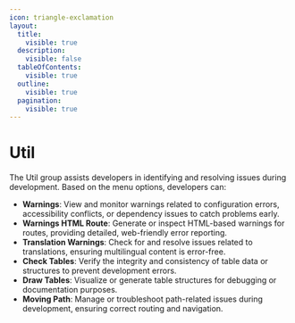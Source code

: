 ```yaml
---
icon: triangle-exclamation
layout:
  title:
    visible: true
  description:
    visible: false
  tableOfContents:
    visible: true
  outline:
    visible: true
  pagination:
    visible: true
---
```


# Util

The Util group assists developers in identifying and resolving issues during development. Based on the menu options, developers can:

* **Warnings**: View and monitor warnings related to configuration errors, accessibility conflicts, or dependency issues to catch problems early.
* **Warnings HTML Route**: Generate or inspect HTML-based warnings for routes, providing detailed, web-friendly error reporting.
* **Translation Warnings**: Check for and resolve issues related to translations, ensuring multilingual content is error-free.
* **Check Tables**: Verify the integrity and consistency of table data or structures to prevent development errors.
* **Draw Tables**: Visualize or generate table structures for debugging or documentation purposes.
* **Moving Path**: Manage or troubleshoot path-related issues during development, ensuring correct routing and navigation.
